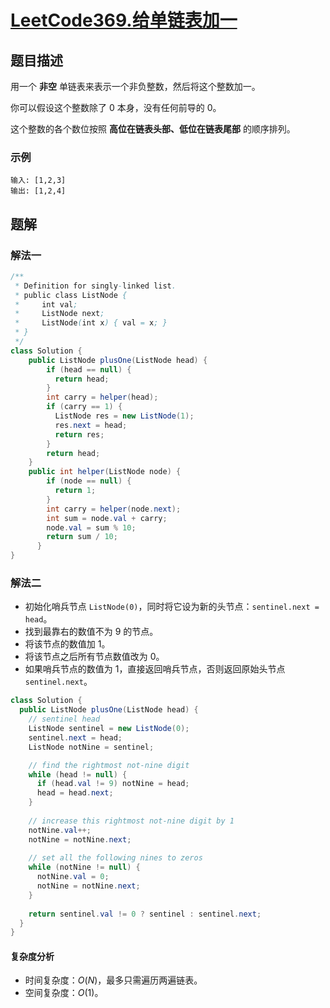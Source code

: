 # [LeetCode369.给单链表加一](https://leetcode-cn.com/problems/plus-one-linked-list/)
## 题目描述
用一个 **非空** 单链表来表示一个非负整数，然后将这个整数加一。

你可以假设这个整数除了 0 本身，没有任何前导的 0。

这个整数的各个数位按照 **高位在链表头部、低位在链表尾部** 的顺序排列。

### 示例
```
输入: [1,2,3]
输出: [1,2,4]
```
## 题解
### 解法一
```java
/**
 * Definition for singly-linked list.
 * public class ListNode {
 *     int val;
 *     ListNode next;
 *     ListNode(int x) { val = x; }
 * }
 */
class Solution {
    public ListNode plusOne(ListNode head) {
        if (head == null) {
          return head;
        }
        int carry = helper(head);
        if (carry == 1) {
          ListNode res = new ListNode(1);
          res.next = head;
          return res;
        }
        return head;
    }
    public int helper(ListNode node) {
        if (node == null) {
          return 1;
        }
        int carry = helper(node.next);
        int sum = node.val + carry;
        node.val = sum % 10;
        return sum / 10;
      }
}
```
### 解法二
- 初始化哨兵节点 `ListNode(0)`，同时将它设为新的头节点：`sentinel.next = head`。
- 找到最靠右的数值不为 9 的节点。
- 将该节点的数值加 1。
- 将该节点之后所有节点数值改为 0。
- 如果哨兵节点的数值为 1，直接返回哨兵节点，否则返回原始头节点 `sentinel.next`。
```java
class Solution {
  public ListNode plusOne(ListNode head) {
    // sentinel head
    ListNode sentinel = new ListNode(0);
    sentinel.next = head;
    ListNode notNine = sentinel;

    // find the rightmost not-nine digit
    while (head != null) {
      if (head.val != 9) notNine = head;
      head = head.next;
    }
    
    // increase this rightmost not-nine digit by 1
    notNine.val++;
    notNine = notNine.next;
    
    // set all the following nines to zeros
    while (notNine != null) {
      notNine.val = 0;
      notNine = notNine.next;
    }
    
    return sentinel.val != 0 ? sentinel : sentinel.next;
  }
}
```
#### 复杂度分析
- 时间复杂度：$O(N)$，最多只需遍历两遍链表。
- 空间复杂度：$O(1)$。

